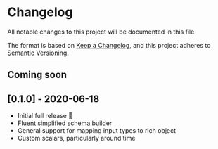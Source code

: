 # Changelog
All notable changes to this project will be documented in this file.

The format is based on [Keep a Changelog](https://keepachangelog.com/en/1.0.0/),
and this project adheres to [Semantic Versioning](https://semver.org/spec/v2.0.0.html).

## Coming soon

## [0.1.0] - 2020-06-18
- Initial full release :tada:
- Fluent simplified schema builder
- General support for mapping input types to rich object
- Custom scalars, particularly around time
